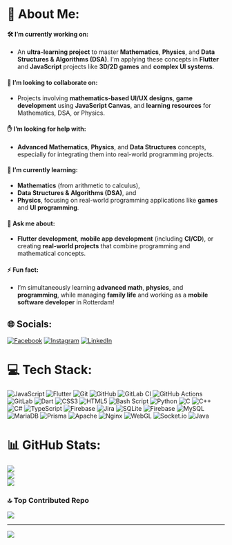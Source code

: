 # 💫 About Me:

#### 🛠 I’m currently working on:
- An **ultra-learning project** to master **Mathematics**, **Physics**, and **Data Structures & Algorithms (DSA)**. I'm applying these concepts in **Flutter** and **JavaScript** projects like **3D/2D games** and **complex UI systems**.

#### 🤝 I’m looking to collaborate on:
- Projects involving **mathematics-based UI/UX designs**, **game development** using **JavaScript Canvas**, and **learning resources** for Mathematics, DSA, or Physics.

#### ✋ I’m looking for help with:
- **Advanced Mathematics**, **Physics**, and **Data Structures** concepts, especially for integrating them into real-world programming projects.

#### 🌱 I’m currently learning:
- **Mathematics** (from arithmetic to calculus),  
- **Data Structures & Algorithms (DSA)**, and  
- **Physics**, focusing on real-world programming applications like **games** and **UI programming**.

#### 💬 Ask me about:
- **Flutter development**, **mobile app development** (including **CI/CD**), or creating **real-world projects** that combine programming and mathematical concepts.

#### ⚡ Fun fact:
- I’m simultaneously learning **advanced math**, **physics**, and **programming**, while managing **family life** and working as a **mobile software developer** in Rotterdam!


## 🌐 Socials:
[![Facebook](https://img.shields.io/badge/Facebook-%231877F2.svg?logo=Facebook&logoColor=white)](https://facebook.com/abdulbasit.saeed.716) [![Instagram](https://img.shields.io/badge/Instagram-%23E4405F.svg?logo=Instagram&logoColor=white)](https://instagram.com/abdulbasitsaeed619) [![LinkedIn](https://img.shields.io/badge/LinkedIn-%230077B5.svg?logo=linkedin&logoColor=white)](https://linkedin.com/in/codesahir) 

# 💻 Tech Stack:
![JavaScript](https://img.shields.io/badge/javascript-%23323330.svg?style=for-the-badge&logo=javascript&logoColor=%23F7DF1E) ![Flutter](https://img.shields.io/badge/Flutter-%2302569B.svg?style=for-the-badge&logo=Flutter&logoColor=white) ![Git](https://img.shields.io/badge/git-%23F05033.svg?style=for-the-badge&logo=git&logoColor=white) ![GitHub](https://img.shields.io/badge/github-%23121011.svg?style=for-the-badge&logo=github&logoColor=white) ![GitLab CI](https://img.shields.io/badge/gitlab%20CI-%23181717.svg?style=for-the-badge&logo=gitlab&logoColor=white) ![GitHub Actions](https://img.shields.io/badge/github%20actions-%232671E5.svg?style=for-the-badge&logo=githubactions&logoColor=white) ![GitLab](https://img.shields.io/badge/gitlab-%23181717.svg?style=for-the-badge&logo=gitlab&logoColor=white) ![Dart](https://img.shields.io/badge/dart-%230175C2.svg?style=for-the-badge&logo=dart&logoColor=white) ![CSS3](https://img.shields.io/badge/css3-%231572B6.svg?style=for-the-badge&logo=css3&logoColor=white) ![HTML5](https://img.shields.io/badge/html5-%23E34F26.svg?style=for-the-badge&logo=html5&logoColor=white) ![Bash Script](https://img.shields.io/badge/bash_script-%23121011.svg?style=for-the-badge&logo=gnu-bash&logoColor=white) ![Python](https://img.shields.io/badge/python-3670A0?style=for-the-badge&logo=python&logoColor=ffdd54) ![C](https://img.shields.io/badge/c-%2300599C.svg?style=for-the-badge&logo=c&logoColor=white) ![C++](https://img.shields.io/badge/c++-%2300599C.svg?style=for-the-badge&logo=c%2B%2B&logoColor=white) ![C#](https://img.shields.io/badge/c%23-%23239120.svg?style=for-the-badge&logo=csharp&logoColor=white) ![TypeScript](https://img.shields.io/badge/typescript-%23007ACC.svg?style=for-the-badge&logo=typescript&logoColor=white) ![Firebase](https://img.shields.io/badge/firebase-%23039BE5.svg?style=for-the-badge&logo=firebase) ![Jira](https://img.shields.io/badge/jira-%230A0FFF.svg?style=for-the-badge&logo=jira&logoColor=white) ![SQLite](https://img.shields.io/badge/sqlite-%2307405e.svg?style=for-the-badge&logo=sqlite&logoColor=white) ![Firebase](https://img.shields.io/badge/firebase-a08021?style=for-the-badge&logo=firebase&logoColor=ffcd34) ![MySQL](https://img.shields.io/badge/mysql-4479A1.svg?style=for-the-badge&logo=mysql&logoColor=white) ![MariaDB](https://img.shields.io/badge/MariaDB-003545?style=for-the-badge&logo=mariadb&logoColor=white) ![Prisma](https://img.shields.io/badge/Prisma-3982CE?style=for-the-badge&logo=Prisma&logoColor=white) ![Apache](https://img.shields.io/badge/apache-%23D42029.svg?style=for-the-badge&logo=apache&logoColor=white) ![Nginx](https://img.shields.io/badge/nginx-%23009639.svg?style=for-the-badge&logo=nginx&logoColor=white) ![WebGL](https://img.shields.io/badge/WebGL-990000?logo=webgl&logoColor=white&style=for-the-badge) ![Socket.io](https://img.shields.io/badge/Socket.io-black?style=for-the-badge&logo=socket.io&badgeColor=010101) ![Java](https://img.shields.io/badge/java-%23ED8B00.svg?style=for-the-badge&logo=openjdk&logoColor=white)
# 📊 GitHub Stats:
![](https://github-readme-stats.vercel.app/api?username=AbdulbasitSaid&theme=dark&hide_border=false&include_all_commits=true&count_private=true)<br/>
![](https://github-readme-streak-stats.herokuapp.com/?user=AbdulbasitSaid&theme=dark&hide_border=false)<br/>
![](https://github-readme-stats.vercel.app/api/top-langs/?username=AbdulbasitSaid&theme=dark&hide_border=false&include_all_commits=true&count_private=true&layout=compact)

### 🔝 Top Contributed Repo
![](https://github-contributor-stats.vercel.app/api?username=AbdulbasitSaid&limit=5&theme=dark&combine_all_yearly_contributions=true)

---
[![](https://visitcount.itsvg.in/api?id=AbdulbasitSaid&icon=0&color=0)](https://visitcount.itsvg.in)

<!-- Proudly created with GPRM ( https://gprm.itsvg.in ) -->
